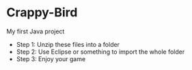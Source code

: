 # Crappy-Bird
My first Java project
* Step 1: Unzip these files into a folder
* Step 2: Use Eclipse or something to import the whole folder
* Step 3: Enjoy your game
